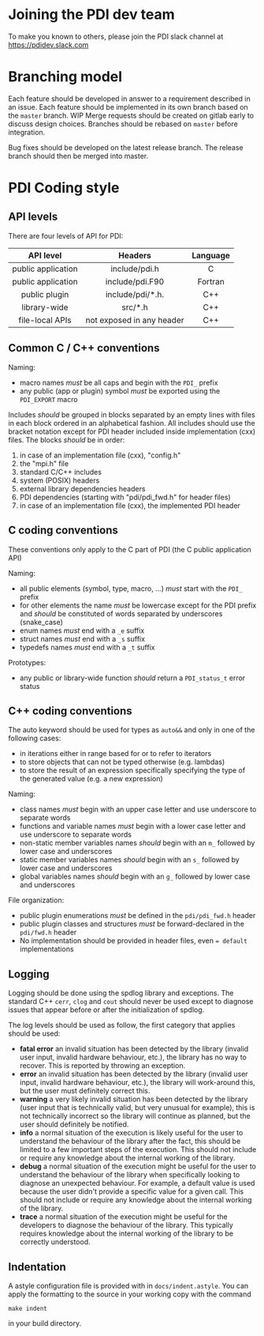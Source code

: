 # Joining the PDI dev team

To make you known to others, please join the PDI slack channel at 
https://pdidev.slack.com

# Branching model

Each feature should be developed in answer to a requirement described in an
issue. Each feature should be implemented in its own branch based on the
`master` branch. WIP Merge requests should be created on gitlab early to discuss
design choices. Branches should be rebased on `master` before integration.

Bug fixes should be developed on the latest release branch. The release branch
should then be merged into master.

# PDI Coding style

## API levels

There are four levels of API for PDI:

| **API level**       | **Headers**               | **Language** |
|:-------------------:|:-------------------------:|:------------:|
|  public application | include/pdi.h             | C            |
|  public application | include/pdi.F90           | Fortran      |
|  public plugin      | include/pdi/*.h.          | C++          |
|  library-wide       | src/*.h                   | C++          |
|  file-local APIs    | not exposed in any header | C++          |

## Common C / C++ conventions

Naming:
* macro names *must* be all caps and begin with the `PDI_` prefix
* any public (app or plugin) symbol *must* be exported using the `PDI_EXPORT`
  macro

Includes *should* be grouped in blocks separated by an empty lines with files in
each block ordered in an alphabetical fashion.
All includes should use the bracket notation except for PDI header included
inside implementation (cxx) files.
The blocks *should* be in order:
1. in case of an implementation file (cxx), "config.h"
2. the "mpi.h" file
3. standard C/C++ includes
4. system (POSIX) headers
5. external library dependencies headers
6. PDI dependencies (starting with "pdi/pdi_fwd.h" for header files)
7. in case of an implementation file (cxx), the implemented PDI header

## C coding conventions

These conventions only apply to the C part of PDI (the C public application API)

Naming:
* all public elements (symbol, type, macro, ...) *must* start with the `PDI_`
  prefix
* for other elements the name *must* be lowercase except for the PDI prefix
  and *should* be constituted of words separated by underscores (snake_case)
* enum names *must* end with a `_e` suffix
* struct names *must* end with a `_s` suffix
* typedefs names  *must* end with a `_t` suffix

Prototypes:
* any public or library-wide function *should* return a `PDI_status_t` error
  status

## C++ coding conventions

The auto keyword should be used for types as `auto&&` and only in one of the
following cases:
* in iterations either in range based for or to refer to iterators
* to store objects that can not be typed otherwise (e.g. lambdas)
* to store the result of an expression specifically specifying the type of the
  generated value (e.g. a new expression)

Naming:
* class names *must* begin with an upper case letter and use underscore to
  separate words
* functions and variable names *must* begin with a lower case letter and use
  underscore to separate words
* non-static member variables names *should* begin with an `m_` followed by
  lower case and underscores
* static member variables names *should* begin with an `s_` followed by lower
  case and underscores
* global variables names *should* begin with an `g_` followed by lower case and
  underscores

File organization:
* public plugin enumerations *must* be defined in the `pdi/pdi_fwd.h` header
* public plugin classes and structures *must* be forward-declared in the
  `pdi/fwd.h` header
* No implementation should be provided in header files, even `= default`
  implementations

## Logging

Logging should be done using the spdlog library and exceptions. The standard C++
`cerr`, `clog` and `cout` should never be used except to diagnose issues that
appear before or after the initialization of spdlog.

The log levels should be used as follow, the first category that applies should
be used:
* **fatal error** an invalid situation has been detected by the library (invalid
  user input, invalid hardware behaviour, etc.), the library has no way to
  recover. This is reported by throwing an exception.
* **error** an invalid situation has been detected by the library (invalid
  user input, invalid hardware behaviour, etc.), the library will work-around
  this, but the user must definitely correct this.
* **warning** a very likely invalid situation has been detected by the library
  (user input that is technically valid, but very unusual for example), this is
  not technically incorrect so the library will continue as planned, but the
  user should definitely be notified.
* **info** a normal situation of the execution is likely useful for the user to
  understand the behaviour of the library after the fact, this should be limited
  to a few important steps of the execution. This should not include or
  require any knowledge about the internal working of the library.
* **debug** a normal situation of the execution might be useful for the user to
  understand the behaviour of the library when specifically looking to diagnose
  an unexpected behaviour. For example, a default value is used because the user
  didn't provide a specific value for a given call. This should not include or
  require any knowledge about the internal working of the library.
* **trace** a normal situation of the execution might be useful for the
  developers to diagnose the behaviour of the library. This typically requires
  knowledge about the internal working of the library to be correctly
  understood.

## Indentation

A astyle configuration file is provided with in `docs/indent.astyle`.
You can apply the formatting to the source in your working copy with the command
```
make indent
```
in your build directory.
